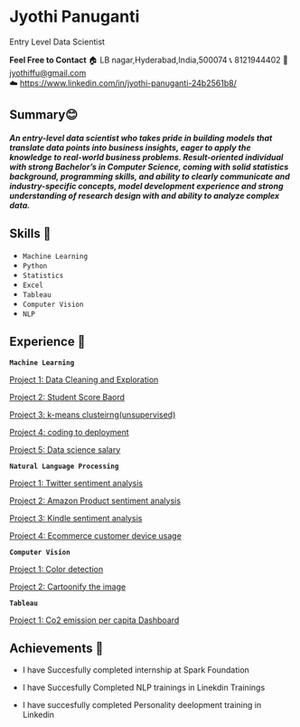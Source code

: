 # Jyothi Panuganti
Entry Level Data Scientist

**Feel Free to  Contact**
🏠 LB nagar,Hyderabad,India,500074  📞 8121944402  📧 jyothiffu@gmail.com  
☁️ https://www.linkedin.com/in/jyothi-panuganti-24b2561b8/ 


## Summary😊
##### An entry-level data scientist who takes pride in building models that translate data points into business insights, eager to apply the knowledge to real-world business problems. Result-oriented individual with strong Bachelor’s in Computer Science, coming with solid statistics background, programming skills, and ability to clearly communicate and industry-specific concepts, model development experience and strong understanding of research design with and ability to analyze complex data.

## Skills 📘

- `Machine Learning`    
- `Python`  
- `Statistics` 
- `Excel`   
- `Tableau`   
- `Computer Vision`   
- `NLP`

## Experience 👔 

**`Machine Learning`**

[Project 1: Data Cleaning and Exploration](https://github.com/Jyothif/Superhero_Data_Exploration,https://github.com/Jyothif/Heart-Disease-)

[Project 2: Student Score Baord](https://github.com/Jyothif/Predicting-_Student-Score_Linear-Regression)

[Project 3: k-means clusteirng(unsupervised)](https://github.com/Jyothif/k-means-clustering_iris-dataset)

[Project 4: coding to deployment](https://github.com/Jyothif/Carsales_Prediction)

[Project 5: Data science salary](https://github.com/Jyothif/Data_science_salary_Project)


**`Natural Language Processing`**

[Project 1: Twitter sentiment analysis](https://github.com/Jyothif/NLP-Twitter-sentiment-analysis)

[Project 2: Amazon Product sentiment analysis](https://github.com/Jyothif/Amazon_products_sentiment_analysis)

[Project 3: Kindle sentiment analysis](https://github.com/Jyothif/Kindle-Sentiment-Analysis)

[Project 4: Ecommerce customer device usage](https://github.com/Jyothif/Ecommerce-customer-device-usage_LR)

**`Computer Vision`**

[Project 1: Color detection ](https://github.com/Jyothif/Color_detection_Using_Opencv)

[Project 2: Cartoonify the image](https://github.com/Jyothif/cartoonify_image)

**`Tableau`**

[Project 1: Co2 emission per capita Dashboard](https://public.tableau.com/profile/jyothi6894#!/vizhome/CO2emissionpercapita_15725840185790/Dashboard1)

## Achievements 🚀

* I have Succesfully completed internship at Spark Foundation


* I have Succesfully Completed NLP trainings in Linekdin Trainings


* I have succesfully completed Personality deelopment training in Linkedin









